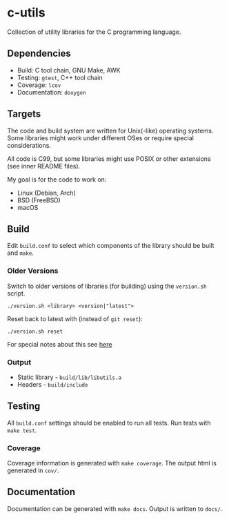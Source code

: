 # c-utils

Collection of utility libraries for the C programming language.

## Dependencies

- Build: C tool chain, GNU Make, AWK
- Testing: `gtest`, C++ tool chain
- Coverage: `lcov`
- Documentation: `doxygen`

## Targets

The code and build system are written for Unix(-like) operating systems. Some
libraries might work under different OSes or require special considerations.

All code is C99, but some libraries might use POSIX or other extensions (see
inner README files).

My goal is for the code to work on:
- Linux (Debian, Arch)
- BSD (FreeBSD)
- macOS

## Build

Edit `build.conf` to select which components of the library should be built and
`make`.

### Older Versions

Switch to older versions of libraries (for building) using the `version.sh`
script.
```
./version.sh <library> <version|"latest">
```

Reset back to latest with (instead of `git reset`):
```
./version.sh reset
```

For special notes about this see [here](./VERSION.md)

### Output

- Static library - `build/lib/libutils.a`
- Headers - `build/include`

## Testing

All `build.conf` settings should be enabled to run all tests. Run tests with
`make test`.

### Coverage

Coverage information is generated with `make coverage`. The output html is
generated in `cov/`.

## Documentation

Documentation can be generated with `make docs`. Output is written to `docs/`.
